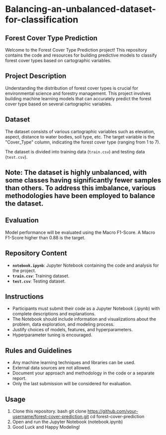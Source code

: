 # Balancing-an-unbalanced-dataset-for-classification

## Forest Cover Type Prediction

Welcome to the Forest Cover Type Prediction project! This repository contains the code and resources for building predictive models to classify forest cover types based on cartographic variables.

## Project Description
Understanding the distribution of forest cover types is crucial for environmental science and forestry management. This project involves building machine learning models that can accurately predict the forest cover type based on several cartographic variables.

## Dataset
The dataset consists of various cartographic variables such as elevation, aspect, distance to water bodies, soil type, etc. The target variable is the "Cover_Type" column, indicating the forest cover type (ranging from 1 to 7).

The dataset is divided into training data (`train.csv`) and testing data (`test.csv`).

## **Note**: The dataset is highly unbalanced, with some classes having significantly fewer samples than others. To address this imbalance, various methodologies have been employed to balance the dataset.

## Evaluation
Model performance will be evaluated using the Macro F1-Score. A Macro F1-Score higher than 0.88 is the target.

## Repository Content
- **`notebook.ipynb`**: Jupyter Notebook containing the code and analysis for the project.
- **`train.csv`**: Training dataset.
- **`test.csv`**: Testing dataset.

## Instructions
- Participants must submit their code as a Jupyter Notebook (.ipynb) with complete descriptions and explanations.
- The Notebook should include information and visualizations about the problem, data exploration, and modeling process.
- Justify choices of models, features, and hyperparameters.
- Hyperparameter tuning is encouraged.

## Rules and Guidelines
- Any machine learning techniques and libraries can be used.
- External data sources are not allowed.
- Document your approach and methodology in the code or a separate report.
- Only the last submission will be considered for evaluation.

## Usage
1. Clone this repository.
   bash
   git clone https://github.com/your-username/forest-cover-prediction.git
   cd forest-cover-prediction
2. Open and run the Jupyter Notebook (notebook.ipynb)
3. Good Luck and Happy Modeling!

